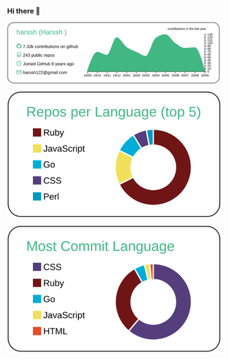 ### Hi there 👋
![](https://raw.githubusercontent.com/harssh/harssh/master/profile-summary-card-output/vue/0-profile-details.svg)

![](https://raw.githubusercontent.com/harssh/harssh/master/profile-summary-card-output/vue/1-repos-per-language.svg)

![](https://raw.githubusercontent.com/harssh/harssh/master/profile-summary-card-output/vue/2-most-commit-language.svg)
